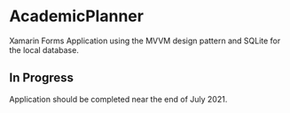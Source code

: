 # AcademicPlanner
Xamarin Forms Application using the MVVM design pattern and SQLite for the local database. 

## In Progress
Application should be completed near the end of July 2021. 
